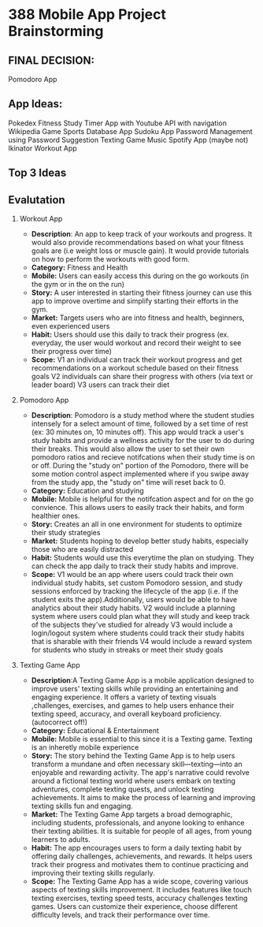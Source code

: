 388 Mobile App Project Brainstorming
===

## FINAL DECISION:
Pomodoro App

## App Ideas:
Pokedex
Fitness Study Timer App with Youtube API with navigation
Wikipedia Game
Sports Database App
Sudoku App 
Password Management using Password Suggestion
Texting Game
Music Spotify App (maybe not)
Ikinator
Workout App



## Top 3 Ideas

## Evalutation 
1. Workout App
   - **Description**: An app to keep track of your workouts and progress. It would also provide recommendations based on what your fitness goals are (i.e weight loss or muscle gain). It would provide tutorials on how to perform the workouts with good form. 
   - **Category:** Fitness and Health
   - **Mobile:** Users can easily access this during on the go workouts (in the gym or in the on the run)
   - **Story:** A user interested in starting their fitness journey can use this app to improve overtime and simplify starting their efforts in the gym. 
   - **Market:** Targets users who are into fitness and health, beginners, even experienced users
   - **Habit:** Users should use this daily to track their progress (ex. everyday, the user would workout and record their weight to see their progress over time)
   - **Scope:** V1 an individual can track their workout progress and get recommendations on a workout schedule based on their fitness goals V2 individuals can share their progress with others (via text or leader board) V3 users can track their diet 
    
2. Pomodoro App
   - **Description**: Pomodoro is a study method where the student studies intensely for a select amount of time, followed by a set time of rest (ex: 30 minutes on, 10 minutes off). This app would track a user's study habits and provide a wellness activity for the user to do during their breaks. This would also allow the user to set their own pomodoro ratios and recieve notifcations when their study time is on or off. During the "study on" portion of the Pomodoro, there will be some motion control aspect implemented where if you swipe away from the study app, the "study on" time will reset back to 0. 
   - **Category:** Education and studying
   - **Mobile:** Mobile is helpful for the notifcation aspect and for on the go convience. This allows users to easily track their habits, and form healthier ones. 
   - **Story:** Creates an all in one environment for students to optimize their study strategies
   - **Market:** Students hoping to develop better study habits, especially those who are easily distracted
   - **Habit:** Students would use this everytime the plan on studying. They can check the app daily to track their study habits and improve. 
   - **Scope:** V1 would be an app where users could track their own individual study habits, set custom Pomodoro session, and study sessions enforced by tracking the lifecycle of the app (i.e. if the student exits the app).Additionally, users would be able to have analytics about their study habits. V2 would include a planning system where users could plan what they will study and keep track of the subjects they've studied for already V3 would include a login/logout system where students could track their study habits that is sharable with their friends V4 would include a reward system for students who study in streaks or meet their study goals 
    
3. Texting Game App
   - **Description**:A Texting Game App is a mobile application designed to improve users' texting skills while providing an entertaining and engaging experience. It offers a variety of texting visuals ,challenges, exercises, and games to help users enhance their texting speed, accuracy, and overall keyboard proficiency. (autocorrect off!)
   - **Category:** Educational & Entertainment
   - **Mobile:**  Mobile is essential to this since it is a Texting game. Texting is an inheretly mobile experience
   - **Story:** The story behind the Texting Game App is to help users transform a mundane and often necessary skill—texting—into an enjoyable and rewarding activity. The app's narrative could revolve around a fictional texting world where users embark on texting adventures, complete texting quests, and unlock texting achievements. It aims to make the process of learning and improving texting skills fun and engaging.
   - **Market:** The Texting Game App targets a broad demographic, including students, professionals, and anyone looking to enhance their texting abilities. It is suitable for people of all ages, from young learners to adults.
   - **Habit:** The app encourages users to form a daily texting habit by offering daily challenges, achievements, and rewards. It helps users track their progress and motivates them to continue practicing and improving their texting skills regularly.
   - **Scope:** The Texting Game App has a wide scope, covering various aspects of texting skills improvement. It includes features like touch texting exercises, texting speed tests, accuracy challenges texting games. Users can customize their experience, choose different difficulty levels, and track their performance over time. 






    
